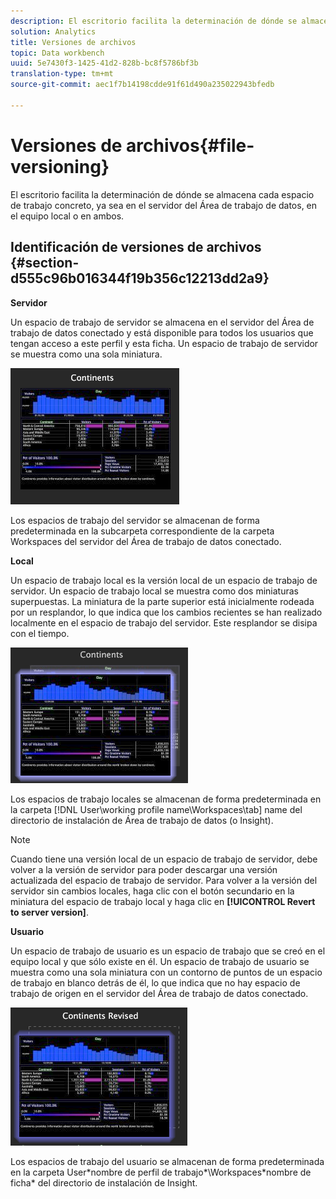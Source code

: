 ```yaml
---
description: El escritorio facilita la determinación de dónde se almacena cada espacio de trabajo concreto, ya sea en el servidor del Área de trabajo de datos, en el equipo local o en ambos.
solution: Analytics
title: Versiones de archivos
topic: Data workbench
uuid: 5e7430f3-1425-41d2-828b-bc8f5786bf3b
translation-type: tm+mt
source-git-commit: aec1f7b14198cdde91f61d490a235022943bfedb

---
```



# Versiones de archivos{#file-versioning}

El escritorio facilita la determinación de dónde se almacena cada espacio de trabajo concreto, ya sea en el servidor del Área de trabajo de datos, en el equipo local o en ambos.

## Identificación de versiones de archivos {#section-d555c96b016344f19b356c12213dd2a9}

**Servidor**

Un espacio de trabajo de servidor se almacena en el servidor del Área de trabajo de datos conectado y está disponible para todos los usuarios que tengan acceso a este perfil y esta ficha. Un espacio de trabajo de servidor se muestra como una sola miniatura.

![](assets/wsp_thumb_server.png)

Los espacios de trabajo del servidor se almacenan de forma predeterminada en la subcarpeta correspondiente de la carpeta Workspaces del servidor del Área de trabajo de datos conectado.

**Local**

Un espacio de trabajo local es la versión local de un espacio de trabajo de servidor. Un espacio de trabajo local se muestra como dos miniaturas superpuestas. La miniatura de la parte superior está inicialmente rodeada por un resplandor, lo que indica que los cambios recientes se han realizado localmente en el espacio de trabajo del servidor. Este resplandor se disipa con el tiempo.

![](assets/wsp_thumb_local.png)

Los espacios de trabajo locales se almacenan de forma predeterminada en la carpeta [!DNL User\working profile name\Workspaces\tab] name del directorio de instalación de Área de trabajo de datos (o Insight).

>[!NOTE]
>
>Cuando tiene una versión local de un espacio de trabajo de servidor, debe volver a la versión de servidor para poder descargar una versión actualizada del espacio de trabajo de servidor. Para volver a la versión del servidor sin cambios locales, haga clic con el botón secundario en la miniatura del espacio de trabajo local y haga clic en **[!UICONTROL Revert to server version]**.

**Usuario**

Un espacio de trabajo de usuario es un espacio de trabajo que se creó en el equipo local y que sólo existe en él. Un espacio de trabajo de usuario se muestra como una sola miniatura con un contorno de puntos de un espacio de trabajo en blanco detrás de él, lo que indica que no hay espacio de trabajo de origen en el servidor del Área de trabajo de datos conectado.

![](assets/wsp_thumb_user.png)

Los espacios de trabajo del usuario se almacenan de forma predeterminada en la carpeta User\*nombre de perfil de trabajo*\Workspaces\*nombre de ficha* del directorio de instalación de Insight.
